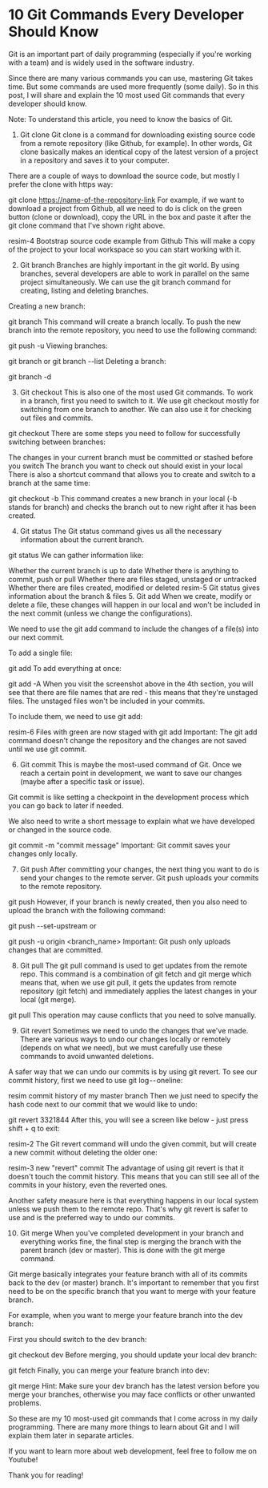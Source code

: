 # 10 Git Commands Every Developer Should Know

Git is an important part of daily programming (especially if you're working with a team) and is widely used in the software industry.

Since there are many various commands you can use, mastering Git takes time. But some commands are used more frequently (some daily). So in this post, I will share and explain the 10 most used Git commands that every developer should know.

Note: To understand this article, you need to know the basics of Git.

1. Git clone
   Git clone is a command for downloading existing source code from a remote repository (like Github, for example). In other words, Git clone basically makes an identical copy of the latest version of a project in a repository and saves it to your computer.

There are a couple of ways to download the source code, but mostly I prefer the clone with https way:

git clone <https://name-of-the-repository-link>
For example, if we want to download a project from Github, all we need to do is click on the green button (clone or download), copy the URL in the box and paste it after the git clone command that I've shown right above.

resim-4
Bootstrap source code example from Github
This will make a copy of the project to your local workspace so you can start working with it.

2. Git branch
   Branches are highly important in the git world. By using branches, several developers are able to work in parallel on the same project simultaneously. We can use the git branch command for creating, listing and deleting branches.

Creating a new branch:

git branch <branch-name>
This command will create a branch locally. To push the new branch into the remote repository, you need to use the following command:

git push -u <remote> <branch-name>
Viewing branches:

git branch or git branch --list
Deleting a branch:

git branch -d <branch-name>

3. Git checkout
   This is also one of the most used Git commands. To work in a branch, first you need to switch to it. We use git checkout mostly for switching from one branch to another. We can also use it for checking out files and commits.

git checkout <name-of-your-branch>
There are some steps you need to follow for successfully switching between branches:

The changes in your current branch must be committed or stashed before you switch
The branch you want to check out should exist in your local
There is also a shortcut command that allows you to create and switch to a branch at the same time:

git checkout -b <name-of-your-branch>
This command creates a new branch in your local (-b stands for branch) and checks the branch out to new right after it has been created.

4. Git status
   The Git status command gives us all the necessary information about the current branch.

git status
We can gather information like:

Whether the current branch is up to date
Whether there is anything to commit, push or pull
Whether there are files staged, unstaged or untracked
Whether there are files created, modified or deleted
resim-5
Git status gives information about the branch & files 5. Git add
When we create, modify or delete a file, these changes will happen in our local and won't be included in the next commit (unless we change the configurations).

We need to use the git add command to include the changes of a file(s) into our next commit.

To add a single file:

git add <file>
To add everything at once:

git add -A
When you visit the screenshot above in the 4th section, you will see that there are file names that are red - this means that they're unstaged files. The unstaged files won't be included in your commits.

To include them, we need to use git add:

resim-6
Files with green are now staged with git add
Important: The git add command doesn't change the repository and the changes are not saved until we use git commit.

6. Git commit
   This is maybe the most-used command of Git. Once we reach a certain point in development, we want to save our changes (maybe after a specific task or issue).

Git commit is like setting a checkpoint in the development process which you can go back to later if needed.

We also need to write a short message to explain what we have developed or changed in the source code.

git commit -m "commit message"
Important: Git commit saves your changes only locally.

7. Git push
   After committing your changes, the next thing you want to do is send your changes to the remote server. Git push uploads your commits to the remote repository.

git push <remote> <branch-name>
However, if your branch is newly created, then you also need to upload the branch with the following command:

git push --set-upstream <remote> <name-of-your-branch>
or

git push -u origin <branch_name>
Important: Git push only uploads changes that are committed.

8. Git pull
   The git pull command is used to get updates from the remote repo. This command is a combination of git fetch and git merge which means that, when we use git pull, it gets the updates from remote repository (git fetch) and immediately applies the latest changes in your local (git merge).

git pull <remote>
This operation may cause conflicts that you need to solve manually.

9. Git revert
   Sometimes we need to undo the changes that we've made. There are various ways to undo our changes locally or remotely (depends on what we need), but we must carefully use these commands to avoid unwanted deletions.

A safer way that we can undo our commits is by using git revert. To see our commit history, first we need to use git log -- oneline:

resim
commit history of my master branch
Then we just need to specify the hash code next to our commit that we would like to undo:

git revert 3321844
After this, you will see a screen like below - just press shift + q to exit:

resim-2
The Git revert command will undo the given commit, but will create a new commit without deleting the older one:

resim-3
new "revert" commit
The advantage of using git revert is that it doesn't touch the commit history. This means that you can still see all of the commits in your history, even the reverted ones.

Another safety measure here is that everything happens in our local system unless we push them to the remote repo. That's why git revert is safer to use and is the preferred way to undo our commits.

10. Git merge
    When you've completed development in your branch and everything works fine, the final step is merging the branch with the parent branch (dev or master). This is done with the git merge command.

Git merge basically integrates your feature branch with all of its commits back to the dev (or master) branch. It's important to remember that you first need to be on the specific branch that you want to merge with your feature branch.

For example, when you want to merge your feature branch into the dev branch:

First you should switch to the dev branch:

git checkout dev
Before merging, you should update your local dev branch:

git fetch
Finally, you can merge your feature branch into dev:

git merge <branch-name>
Hint: Make sure your dev branch has the latest version before you merge your branches, otherwise you may face conflicts or other unwanted problems.

So these are my 10 most-used git commands that I come across in my daily programming. There are many more things to learn about Git and I will explain them later in separate articles.

If you want to learn more about web development, feel free to follow me on Youtube!

Thank you for reading!
